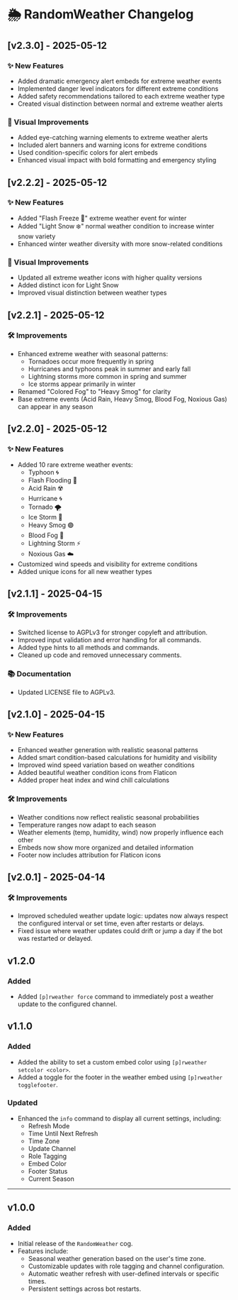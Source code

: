 # 🌦️ RandomWeather Changelog

## [v2.3.0] - 2025-05-12

### ✨ New Features

- Added dramatic emergency alert embeds for extreme weather events
- Implemented danger level indicators for different extreme conditions
- Added safety recommendations tailored to each extreme weather type
- Created visual distinction between normal and extreme weather alerts

### 🎨 Visual Improvements

- Added eye-catching warning elements to extreme weather alerts
- Included alert banners and warning icons for extreme conditions
- Used condition-specific colors for alert embeds
- Enhanced visual impact with bold formatting and emergency styling

## [v2.2.2] - 2025-05-12

### ✨ New Features

- Added "Flash Freeze 🥶" extreme weather event for winter
- Added "Light Snow ❄️" normal weather condition to increase winter snow variety
- Enhanced winter weather diversity with more snow-related conditions

### 🎨 Visual Improvements

- Updated all extreme weather icons with higher quality versions
- Added distinct icon for Light Snow
- Improved visual distinction between weather types

## [v2.2.1] - 2025-05-12

### 🛠️ Improvements

- Enhanced extreme weather with seasonal patterns:
  - Tornadoes occur more frequently in spring
  - Hurricanes and typhoons peak in summer and early fall
  - Lightning storms more common in spring and summer
  - Ice storms appear primarily in winter
- Renamed "Colored Fog" to "Heavy Smog" for clarity
- Base extreme events (Acid Rain, Heavy Smog, Blood Fog, Noxious Gas) can appear in any season

## [v2.2.0] - 2025-05-12

### ✨ New Features

- Added 10 rare extreme weather events:
  - Typhoon 🌀
  - Flash Flooding 🌊
  - Acid Rain ☢️
  - Hurricane 🌀
  - Tornado 🌪️
  - Ice Storm 🧊
  - Heavy Smog 🟣
  - Blood Fog 🔴
  - Lightning Storm ⚡
  - Noxious Gas ☁️
- Customized wind speeds and visibility for extreme conditions
- Added unique icons for all new weather types

## [v2.1.1] - 2025-04-15

### 🛠️ Improvements

- Switched license to AGPLv3 for stronger copyleft and attribution.
- Improved input validation and error handling for all commands.
- Added type hints to all methods and commands.
- Cleaned up code and removed unnecessary comments.

### 📚 Documentation

- Updated LICENSE file to AGPLv3.

## [v2.1.0] - 2025-04-15

### ✨ New Features

- Enhanced weather generation with realistic seasonal patterns
- Added smart condition-based calculations for humidity and visibility
- Improved wind speed variation based on weather conditions
- Added beautiful weather condition icons from Flaticon
- Added proper heat index and wind chill calculations

### 🛠️ Improvements

- Weather conditions now reflect realistic seasonal probabilities
- Temperature ranges now adapt to each season
- Weather elements (temp, humidity, wind) now properly influence each other
- Embeds now show more organized and detailed information
- Footer now includes attribution for Flaticon icons

## [v2.0.1] - 2025-04-14

### 🛠️ Improvements

- Improved scheduled weather update logic: updates now always respect the configured interval or set time, even after restarts or delays.
- Fixed issue where weather updates could drift or jump a day if the bot was restarted or delayed.

## v1.2.0

### Added

- Added `[p]rweather force` command to immediately post a weather update to the configured channel.

## v1.1.0

### Added

- Added the ability to set a custom embed color using `[p]rweather setcolor <color>`.
- Added a toggle for the footer in the weather embed using `[p]rweather togglefooter`.

### Updated

- Enhanced the `info` command to display all current settings, including:
  - Refresh Mode
  - Time Until Next Refresh
  - Time Zone
  - Update Channel
  - Role Tagging
  - Embed Color
  - Footer Status
  - Current Season

---

## v1.0.0

### Added

- Initial release of the `RandomWeather` cog.
- Features include:
  - Seasonal weather generation based on the user's time zone.
  - Customizable updates with role tagging and channel configuration.
  - Automatic weather refresh with user-defined intervals or specific times.
  - Persistent settings across bot restarts.
